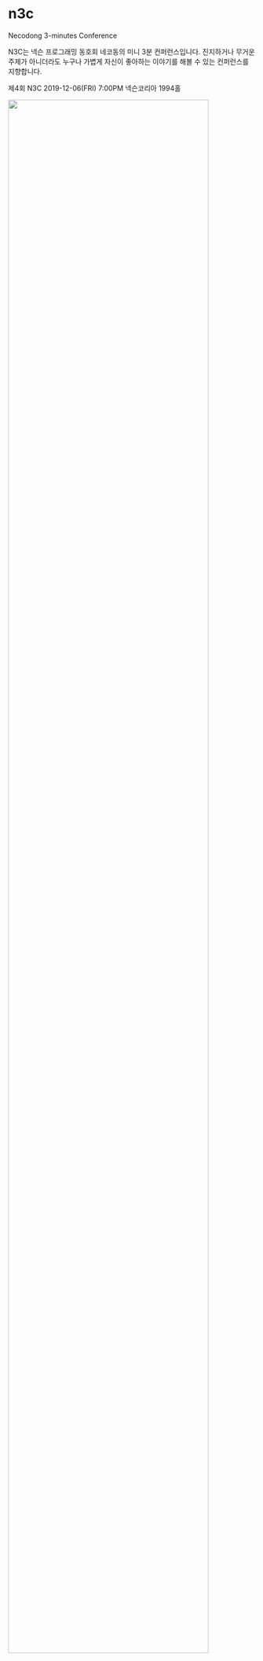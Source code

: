 # n3c
Necodong 3-minutes Conference

N3C는 넥슨 프로그래밍 동호회 네코동의 미니 3분 컨퍼런스입니다.
진지하거나 무거운 주제가 아니더라도 누구나 가볍게 자신이 좋아하는 이야기를 해볼 수 있는 컨퍼런스를 지향합니다.

제4회 N3C
2019-12-06(FRI) 7:00PM 넥슨코리아 1994홀

<img src="4/n3c_4th_mobile.png" width="90%"></img>
